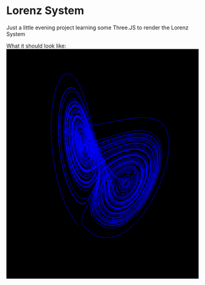 # Lorenz System

Just a little evening project learning some Three.JS to render the Lorenz System

What it should look like:
![Lorenz System](images/lorenz.png)
